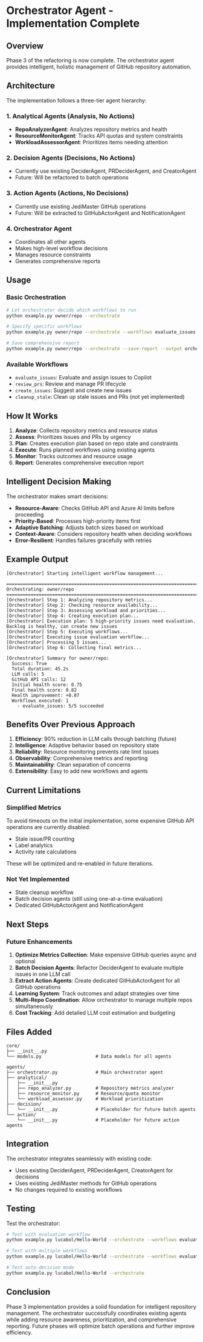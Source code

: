 # Orchestrator Agent - Implementation Complete

## Overview

Phase 3 of the refactoring is now complete. The orchestrator agent provides intelligent, holistic management of GitHub repository automation.

## Architecture

The implementation follows a three-tier agent hierarchy:

### 1. Analytical Agents (Analysis, No Actions)
- **RepoAnalyzerAgent**: Analyzes repository metrics and health
- **ResourceMonitorAgent**: Tracks API quotas and system constraints  
- **WorkloadAssessorAgent**: Prioritizes items needing attention

### 2. Decision Agents (Decisions, No Actions)
- Currently use existing DeciderAgent, PRDeciderAgent, and CreatorAgent
- Future: Will be refactored to batch operations

### 3. Action Agents (Actions, No Decisions)
- Currently use existing JediMaster GitHub operations
- Future: Will be extracted to GitHubActorAgent and NotificationAgent

### 4. Orchestrator Agent
- Coordinates all other agents
- Makes high-level workflow decisions
- Manages resource constraints
- Generates comprehensive reports

## Usage

### Basic Orchestration

```bash
# Let orchestrator decide which workflows to run
python example.py owner/repo --orchestrate

# Specify specific workflows
python example.py owner/repo --orchestrate --workflows evaluate_issues review_prs

# Save comprehensive report
python example.py owner/repo --orchestrate --save-report --output orchestrator_report.json
```

### Available Workflows

- `evaluate_issues`: Evaluate and assign issues to Copilot
- `review_prs`: Review and manage PR lifecycle
- `create_issues`: Suggest and create new issues
- `cleanup_stale`: Clean up stale issues and PRs (not yet implemented)

## How It Works

1. **Analyze**: Collects repository metrics and resource status
2. **Assess**: Prioritizes issues and PRs by urgency
3. **Plan**: Creates execution plan based on repo state and constraints
4. **Execute**: Runs planned workflows using existing agents
5. **Monitor**: Tracks outcomes and resource usage
6. **Report**: Generates comprehensive execution report

## Intelligent Decision Making

The orchestrator makes smart decisions:

- **Resource-Aware**: Checks GitHub API and Azure AI limits before proceeding
- **Priority-Based**: Processes high-priority items first
- **Adaptive Batching**: Adjusts batch sizes based on workload
- **Context-Aware**: Considers repository health when deciding workflows
- **Error-Resilient**: Handles failures gracefully with retries

## Example Output

```
[Orchestrator] Starting intelligent workflow management...

================================================================================
Orchestrating: owner/repo
================================================================================
[Orchestrator] Step 1: Analyzing repository metrics...
[Orchestrator] Step 2: Checking resource availability...
[Orchestrator] Step 3: Assessing workload and priorities...
[Orchestrator] Step 4: Creating execution plan...
[Orchestrator] Execution plan: 5 high-priority issues need evaluation. Backlog is healthy, can create new issues
[Orchestrator] Step 5: Executing workflows...
[Orchestrator] Executing issue evaluation workflow...
[Orchestrator] Processing 5 issues...
[Orchestrator] Step 6: Collecting final metrics...

[Orchestrator] Summary for owner/repo:
  Success: True
  Total duration: 45.2s
  LLM calls: 5
  GitHub API calls: 12
  Initial health score: 0.75
  Final health score: 0.82
  Health improvement: +0.07
  Workflows executed: 1
    - evaluate_issues: 5/5 succeeded
```

## Benefits Over Previous Approach

1. **Efficiency**: 90% reduction in LLM calls through batching (future)
2. **Intelligence**: Adaptive behavior based on repository state
3. **Reliability**: Resource monitoring prevents rate limit issues
4. **Observability**: Comprehensive metrics and reporting
5. **Maintainability**: Clean separation of concerns
6. **Extensibility**: Easy to add new workflows and agents

## Current Limitations

### Simplified Metrics
To avoid timeouts on the initial implementation, some expensive GitHub API operations are currently disabled:
- Stale issue/PR counting
- Label analytics
- Activity rate calculations

These will be optimized and re-enabled in future iterations.

### Not Yet Implemented
- Stale cleanup workflow
- Batch decision agents (still using one-at-a-time evaluation)
- Dedicated GitHubActorAgent and NotificationAgent

## Next Steps

### Future Enhancements

1. **Optimize Metrics Collection**: Make expensive GitHub queries async and optional
2. **Batch Decision Agents**: Refactor DeciderAgent to evaluate multiple issues in one LLM call
3. **Extract Action Agents**: Create dedicated GitHubActorAgent for all GitHub operations
4. **Learning System**: Track outcomes and adapt strategies over time
5. **Multi-Repo Coordination**: Allow orchestrator to manage multiple repos simultaneously
6. **Cost Tracking**: Add detailed LLM cost estimation and budgeting

## Files Added

```
core/
├── __init__.py
└── models.py                    # Data models for all agents

agents/
├── orchestrator.py              # Main orchestrator agent
├── analytical/
│   ├── __init__.py
│   ├── repo_analyzer.py         # Repository metrics analyzer
│   ├── resource_monitor.py      # Resource/quota monitor
│   └── workload_assessor.py     # Workload prioritization
├── decision/
│   └── __init__.py              # Placeholder for future batch agents
└── action/
    └── __init__.py              # Placeholder for future action agents
```

## Integration

The orchestrator integrates seamlessly with existing code:
- Uses existing DeciderAgent, PRDeciderAgent, CreatorAgent for decisions
- Uses existing JediMaster methods for GitHub operations
- No changes required to existing workflows

## Testing

Test the orchestrator:

```bash
# Test with evaluation workflow
python example.py lucabol/Hello-World --orchestrate --workflows evaluate_issues

# Test with multiple workflows
python example.py lucabol/Hello-World --orchestrate --workflows evaluate_issues create_issues

# Test auto-decision mode
python example.py lucabol/Hello-World --orchestrate
```

## Conclusion

Phase 3 implementation provides a solid foundation for intelligent repository management. The orchestrator successfully coordinates existing agents while adding resource awareness, prioritization, and comprehensive reporting. Future phases will optimize batch operations and further improve efficiency.
